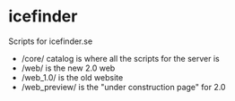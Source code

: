 icefinder
=========

Scripts for icefinder.se

* /core/ catalog is where all the scripts for the server is
* /web/ is the new 2.0 web
* /web_1.0/ is the old website
* /web_preview/ is the "under construction page" for 2.0